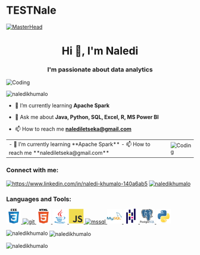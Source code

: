 # TESTNale

[![MasterHead](https://png.pngtree.com/background/20230617/original/pngtree-web-banner-3d-rendered-ui-for-seo-data-analytics-and-future-picture-image_3704909.jpg)](https://naledikhumalo.io)
<h1 align="center">Hi 👋, I'm Naledi</h1>
<h3 align="center">I'm passionate about data analytics</h3>
<img align"right" alt="Coding" width="400" src="https://miro.medium.com/v2/resize:fit:720/format:webp/0*tD5kEC2JYcKHH0zO.gif">


<p align="left"> <img src="https://komarev.com/ghpvc/?username=naledikhumalo&label=Profile%20views&color=0e75b6&style=flat" alt="naledikhumalo" /> </p>

- 🌱 I’m currently learning **Apache Spark**

- 💬 Ask me about **Java, Python, SQL, Excel, R, MS Power BI**

- 📫 How to reach me **nalediletseka@gmail.com**

<table>
  <tr>
    <td>
      - 🌱 I’m currently learning **Apache Spark**
      - 📫 How to reach me **nalediletseka@gmail.com**
    </td>
    <td>
      <img alt="Coding" width="400" src="https://miro.medium.com/v2/resize:fit:720/format:webp/0*tD5kEC2JYcKHH0zO.gif">
    </td>
  </tr>
</table>

<h3 align="left">Connect with me:</h3>
<p align="left">
<a href="https://linkedin.com/in/https://www.linkedin.com/in/naledi-khumalo-140a6ab5" target="blank"><img align="center" src="https://raw.githubusercontent.com/rahuldkjain/github-profile-readme-generator/master/src/images/icons/Social/linked-in-alt.svg" alt="https://www.linkedin.com/in/naledi-khumalo-140a6ab5" height="30" width="40" /></a>
<a href="https://www.leetcode.com/naledikhumalo" target="blank"><img align="center" src="https://raw.githubusercontent.com/rahuldkjain/github-profile-readme-generator/master/src/images/icons/Social/leet-code.svg" alt="naledikhumalo" height="30" width="40" /></a>
</p>

<h3 align="left">Languages and Tools:</h3>
<p align="left"> <a href="https://www.w3schools.com/css/" target="_blank" rel="noreferrer"> <img src="https://raw.githubusercontent.com/devicons/devicon/master/icons/css3/css3-original-wordmark.svg" alt="css3" width="40" height="40"/> </a> <a href="https://git-scm.com/" target="_blank" rel="noreferrer"> <img src="https://www.vectorlogo.zone/logos/git-scm/git-scm-icon.svg" alt="git" width="40" height="40"/> </a> <a href="https://www.w3.org/html/" target="_blank" rel="noreferrer"> <img src="https://raw.githubusercontent.com/devicons/devicon/master/icons/html5/html5-original-wordmark.svg" alt="html5" width="40" height="40"/> </a> <a href="https://www.java.com" target="_blank" rel="noreferrer"> <img src="https://raw.githubusercontent.com/devicons/devicon/master/icons/java/java-original.svg" alt="java" width="40" height="40"/> </a> <a href="https://developer.mozilla.org/en-US/docs/Web/JavaScript" target="_blank" rel="noreferrer"> <img src="https://raw.githubusercontent.com/devicons/devicon/master/icons/javascript/javascript-original.svg" alt="javascript" width="40" height="40"/> </a> <a href="https://www.microsoft.com/en-us/sql-server" target="_blank" rel="noreferrer"> <img src="https://www.svgrepo.com/show/303229/microsoft-sql-server-logo.svg" alt="mssql" width="40" height="40"/> </a> <a href="https://www.mysql.com/" target="_blank" rel="noreferrer"> <img src="https://raw.githubusercontent.com/devicons/devicon/master/icons/mysql/mysql-original-wordmark.svg" alt="mysql" width="40" height="40"/> </a> <a href="https://pandas.pydata.org/" target="_blank" rel="noreferrer"> <img src="https://raw.githubusercontent.com/devicons/devicon/2ae2a900d2f041da66e950e4d48052658d850630/icons/pandas/pandas-original.svg" alt="pandas" width="40" height="40"/> </a> <a href="https://www.postgresql.org" target="_blank" rel="noreferrer"> <img src="https://raw.githubusercontent.com/devicons/devicon/master/icons/postgresql/postgresql-original-wordmark.svg" alt="postgresql" width="40" height="40"/> </a> <a href="https://www.python.org" target="_blank" rel="noreferrer"> <img src="https://raw.githubusercontent.com/devicons/devicon/master/icons/python/python-original.svg" alt="python" width="40" height="40"/> </a> </p>

<p><img align="left" src="https://github-readme-stats.vercel.app/api/top-langs?username=naledikhumalo&show_icons=true&locale=en&layout=compact" alt="naledikhumalo" /></p>

<p>&nbsp;<img align="center" src="https://github-readme-stats.vercel.app/api?username=naledikhumalo&show_icons=true&locale=en" alt="naledikhumalo" /></p>

<p><img align="center" src="https://github-readme-streak-stats.herokuapp.com/?user=naledikhumalo&" alt="naledikhumalo" /></p>

